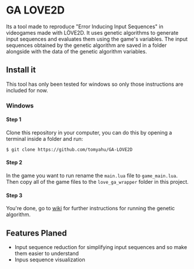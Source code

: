 # GA LOVE2D

Its a tool made to reproduce "Error Inducing Input Sequences" in videogames made with LÖVE2D.
It uses genetic algorithms to generate input sequences and evaluates them using the game's variables.
The input sequences obtained by the genetic algorithm are saved in a folder alongside with the data of the genetic algorithm variables.

## Install it
This tool has only been tested for windows so only those instructions are included for now.

### Windows

#### Step 1
Clone this repository in your computer, you can do this by opening a terminal inside a folder and run:

```
$ git clone https://github.com/tomyahu/GA-LOVE2D
```

#### Step 2
In the game you want to run rename the `main.lua` file to `game_main.lua`.
Then copy all of the game files to the `love_ga_wrapper` folder in this project.

#### Step 3
You're done, go to [wiki](wiki) for further instructions for running the genetic algorithm.

## Features Planed

* Input sequence reduction for simplifying input sequences and so make them easier to understand
* Inpus sequence visualization 